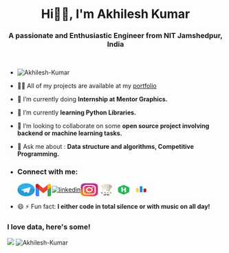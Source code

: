 <h1 align="center">Hi👋🏻, I'm Akhilesh Kumar</h1>
<h3 align="center">A passionate and Enthusiastic Engineer from NIT Jamshedpur, India</h3>

<br>

<!--
**trojancode95/trojancode95** is a ✨ _special_ ✨ repository because its `README.md` (this file) appears on your GitHub profile.
- [![Top Langs](https://github-readme-stats.vercel.app/api/top-langs/?username=trojancode95)](https://github.com/trojancode95/github-readme-stats)


-->
- <p align="left"> <img src="https://komarev.com/ghpvc/?username=trojancode95&label=Profile%20views&color=f53f2b&style=plastic" alt="Akhilesh-Kumar" /> </p>
- 👨‍💻 All of my projects are available at my <a href="https://trojancode.me" target="_blank">portfolio</a>

- 🔭 I’m currently doing **Internship at Mentor Graphics.**
- 🌱 I’m currently **learning Python Libraries.**
- 👯 I’m looking to collaborate on some **open source project involving backend or machine learning tasks.**
- 💬 Ask me about : **Data structure and algorithms, Competitive Programming.**
- <h3>Connect with me:</h3><a href="https://t.me/trojancode95" target="_blank"><img align="center" src="icons/telegram.svg" alt="telegram" height="30" width="40" /></a><a target="_blank" rel="noopener noreferrer" rel=" noopener noreferrer" target="_blank" href="mailto:2018ugec095@nitjsr.ac.in" ><img align="center" src="icons/gmail.svg" alt="gmail" height="30" width="40" ></a><a target="_blank" rel="noopener noreferrer" href="https://linkedin.com/in/trojancode95" target="_blank"><img align="center" src="https://icongr.am/devicon/linkedin-original.svg?size=128&color=currentColor" alt="linkedin" height="30" width="40" /></a><a target="_blank" rel="noopener noreferrer" href="https://instagram.com/the_akhilesh_pandey" target="_blank"><img align="center" src="icons/instagram.svg" alt="instagram" height="30" width="40" /></a><a target="_blank" rel="noopener noreferrer" href="https://www.codechef.com/users/trojan_code" target="_blank"><img align="center" src="icons/codechef.svg" alt="codechef" height="30" width="40" /></a><a target="_blank" rel="noopener noreferrer" href="https://www.hackerrank.com/trojan_code" target="_blank"><img align="center" src="icons/hackerank.svg" alt="hackerrank" height="30" width="40" /></a><a target="_blank" rel="noopener noreferrer" href="https://codeforces.com/profile/trojan_code" target="_blank"><img align="center" src="icons/codeforces.svg" alt="codeforces" height="30" width="40" /></a>
- 😄 ⚡ Fun fact: **I either code in total silence or with music on all day!**

### I love data, here's some!

<p><img align="left" src="https://github-readme-stats.vercel.app/api/top-langs?username=trojancode95&show_icons=true&locale=en&layout=flat&theme=highcontrast&title_color=42f584&hide_border=true alt="Akhilesh-Kumar" /></p>
<p>&nbsp;<img align="center" src="https://github-readme-stats.vercel.app/api?username=trojancode95&show_icons=true&theme=highcontrast&title_color=42f584&icon_color=f53f2b&hide_border=true&count_private=true&line_height=40" alt="Akhilesh-Kumar" /></p>

<!-- [![ReadMe Card](https://github-readme-stats.vercel.app/api/pin/?username=trojancode95&repo=Basic-Linux-Shell)](https://github.com/trojancode95/Basic-Linux-Shell) -->



